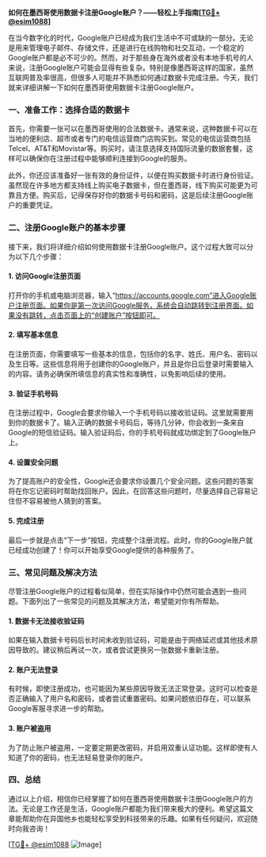 **如何在墨西哥使用数据卡注册Google账户？——轻松上手指南[[TG💪+ @esim1088](https://t.me/s/esim1088)]**

在当今数字化的时代，Google账户已经成为我们生活中不可或缺的一部分。无论是用来管理电子邮件、存储文件，还是进行在线购物和社交互动，一个稳定的Google账户都是必不可少的。然而，对于那些身在海外或者没有本地手机号的人来说，注册Google账户可能会显得有些复杂。特别是像墨西哥这样的国家，虽然互联网普及率很高，但很多人可能并不熟悉如何通过数据卡完成注册。今天，我们就来详细讲解一下如何在墨西哥使用数据卡注册Google账户。

### 一、准备工作：选择合适的数据卡

首先，你需要一张可以在墨西哥使用的合法数据卡。通常来说，这种数据卡可以在当地的便利店、超市或者专门的电信运营商门店购买到。常见的电信运营商包括Telcel、AT&T和Movistar等。购买时，请注意选择支持国际流量的数据套餐，这样可以确保你在注册过程中能够顺利连接到Google的服务。

此外，你还应该准备好一张有效的身份证件，以便在购买数据卡时进行身份验证。虽然现在许多地方都支持线上购买电子数据卡，但在墨西哥，线下购买可能更为可靠且方便。购买后，记得保存好你的数据卡号码和密码，这是后续注册Google账户的重要凭证。

### 二、注册Google账户的基本步骤

接下来，我们将详细介绍如何使用数据卡注册Google账户。这个过程大致可以分为以下几个步骤：

#### 1. 访问Google注册页面

打开你的手机或电脑浏览器，输入“https://accounts.google.com”进入Google账户注册页面。如果你是第一次访问Google服务，系统会自动跳转到注册界面。如果没有跳转，点击页面上的“创建账户”按钮即可。

#### 2. 填写基本信息

在注册页面，你需要填写一些基本的信息，包括你的名字、姓氏、用户名、密码以及生日等。这些信息将用于创建你的Google账户，并且是你日后登录时需要输入的内容。请务必确保所填信息的真实性和准确性，以免影响后续的使用。

#### 3. 验证手机号码

在注册过程中，Google会要求你输入一个手机号码以接收验证码。这里就需要用到你的数据卡了。输入正确的数据卡号码后，等待几分钟，你会收到一条来自Google的短信验证码。输入验证码后，你的手机号码就成功绑定到了Google账户上。

#### 4. 设置安全问题

为了提高账户的安全性，Google还会要求你设置几个安全问题。这些问题的答案将在你忘记密码时帮助找回账户。因此，在回答这些问题时，尽量选择自己容易记住但不容易被他人猜到的答案。

#### 5. 完成注册

最后一步就是点击“下一步”按钮，完成整个注册流程。此时，你的Google账户就已经成功创建了！你可以开始享受Google提供的各种服务了。

### 三、常见问题及解决方法

尽管注册Google账户的过程看似简单，但在实际操作中仍然可能会遇到一些问题。下面列出了一些常见的问题及其解决方法，希望能对你有所帮助。

#### 1. 数据卡无法接收验证码

如果在输入数据卡号码后长时间未收到验证码，可能是由于网络延迟或其他技术原因导致的。建议稍后再试一次，或者尝试更换另一张数据卡重新注册。

#### 2. 账户无法登录

有时候，即使注册成功，也可能因为某些原因导致无法正常登录。这时可以检查是否正确输入了用户名和密码，或者尝试重置密码。如果问题依旧存在，可以联系Google客服寻求进一步的帮助。

#### 3. 账户被盗用

为了防止账户被盗用，一定要定期更改密码，并启用双重认证功能。这样即使有人知道了你的密码，也无法轻易登录你的账户。

### 四、总结

通过以上介绍，相信你已经掌握了如何在墨西哥使用数据卡注册Google账户的方法。无论是工作还是生活，Google账户都能为我们带来极大的便利。希望这篇文章能帮助你在异国他乡也能轻松享受到科技带来的乐趣。如果有任何疑问，欢迎随时向我咨询！

[[TG💪+ @esim1088](https://t.me/s/esim1088) ![Image](https://i.postimg.cc/4NQfJmqS/Snipaste-2025-05-13-00-14-12.png)]